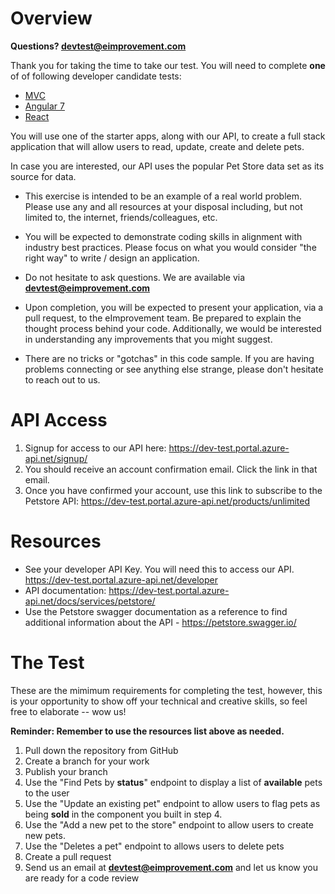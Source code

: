 # Overview
**Questions?  devtest@eimprovement.com**

Thank you for taking the time to take our test. You will need to complete **one** of of following developer candidate tests:

- [MVC](https://github.com/eimprovement/Dev-Test-MVC)
- [Angular 7](https://github.com/eimprovement/Dev-Test-Angular7)
- [React](https://github.com/eimprovement/Dev-Test-React)

You will use one of the starter apps, along with our API, to create a full stack application that will allow users to read, update, create and delete pets.

In case you are interested, our API uses the popular Pet Store data set as its source for data.

- This exercise is intended to be an example of a real world problem. Please use any and all resources at your disposal including, but not limited to, the internet, friends/colleagues, etc.

- You will be expected to demonstrate coding skills in alignment with industry best practices. Please focus on what you would consider "the right way" to write / design an application.

- Do not hesitate to ask questions. We are available via **devtest@eimprovement.com**

- Upon completion, you will be expected to present your application, via a pull request, to the eImprovement team. Be prepared to explain the thought process behind your code. Additionally, we would be interested in understanding any improvements that you might suggest.

- There are no tricks or "gotchas" in this code sample. If you are having problems connecting or see anything else strange, please don't hesitate to reach out to us.

# API Access

1. Signup for access to our API here: https://dev-test.portal.azure-api.net/signup/
2. You should receive an account confirmation email. Click the link in that email.
3. Once you have confirmed your account, use this link to subscribe to the Petstore API: https://dev-test.portal.azure-api.net/products/unlimited

# Resources

- See your developer API Key. You will need this to access our API. https://dev-test.portal.azure-api.net/developer
- API documentation: https://dev-test.portal.azure-api.net/docs/services/petstore/
- Use the Petstore swagger documentation as a reference to find additional information about the API - https://petstore.swagger.io/

# The Test

These are the mimimum requirements for completing the test, however, this is your opportunity to show off your technical and creative skills, so feel free to elaborate -- wow us!

**Reminder: Remember to use the resources list above as needed.**

1. Pull down the repository from GitHub
2. Create a branch for your work
3. Publish your branch
4. Use the "Find Pets by **status**" endpoint to display a list of **available** pets to the user
5. Use the "Update an existing pet" endpoint to allow users to flag pets as being **sold** in the component you built in step 4.
6. Use the "Add a new pet to the store" endpoint to allow users to create new pets.
7. Use the "Deletes a pet" endpoint to allows users to delete pets
8. Create a pull request
9. Send us an email at **devtest@eimprovement.com** and let us know you are ready for a code review
